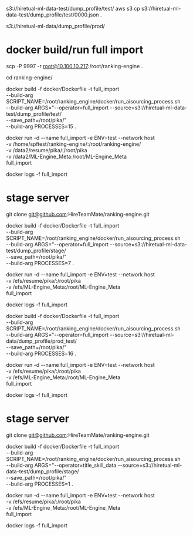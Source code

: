 <!-- dump file path -->

<!-- test -->
s3://hiretual-ml-data-test/dump_profile/test/
aws s3 cp s3://hiretual-ml-data-test/dump_profile/test/0000.json .
<!-- prod: -->
s3://hiretual-ml-data/dump_profile/prod/


# docker build/run full import
<!-- 拉代码 -->
scp -P 9997 -r root@10.100.10.217:/root/ranking-engine .
<!-- cd ranking-engine -->
cd ranking-engine/
<!-- docker build -->
docker build -f docker/Dockerfile -t full_import \
--build-arg SCRIPT_NAME=/root/ranking_engine/docker/run_aisourcing_process.sh \
--build-arg ARGS="--operator=full_import --source=s3://hiretual-ml-data-test/dump_profile/test/ \
--save_path=/root/pika/" \
--build-arg PROCESSES=15 .

<!-- docker run -->
docker run -d --name full_import -e ENV=test --network host \
-v /home/spftest/ranking-engine/:/root/ranking-engine/ \
-v /data2/resume/pika/:/root/pika \
-v /data2/ML-Engine_Meta:/root/ML-Engine_Meta \
full_import

docker logs -f full_import


# stage server 
<!-- stage server  -->
git clone git@github.com:HireTeamMate/ranking-engine.git

<!-- replace settings.py -->


<!-- docker build -->
docker build -f docker/Dockerfile -t full_import \
--build-arg SCRIPT_NAME=/root/ranking_engine/docker/run_aisourcing_process.sh \
--build-arg ARGS="--operator=full_import --source=s3://hiretual-ml-data-test/dump_profile/stage/ \
--save_path=/root/pika/" \
--build-arg PROCESSES=7 .

<!-- docker run -->
docker run -d --name full_import -e ENV=test --network host \
-v /efs/resume/pika/:/root/pika \
-v /efs/ML-Engine_Meta:/root/ML-Engine_Meta \
full_import

docker logs -f full_import







<!-- prod server  -->
<!-- prod server  -->
<!-- prod server  -->
docker build -f docker/Dockerfile -t full_import \
--build-arg SCRIPT_NAME=/root/ranking_engine/docker/run_aisourcing_process.sh \
--build-arg ARGS="--operator=full_import --source=s3://hiretual-ml-data/dump_profile/prod_test/ \
--save_path=/root/pika/" \
--build-arg PROCESSES=16 .

<!-- docker run -->
docker run -d --name full_import -e ENV=test --network host \
-v /efs/resume/pika/:/root/pika \
-v /efs/ML-Engine_Meta:/root/ML-Engine_Meta \
full_import

docker logs -f full_import








# stage server 
<!-- stage server  -->
git clone git@github.com:HireTeamMate/ranking-engine.git

<!-- replace settings.py -->


<!-- docker build -->
docker build -f docker/Dockerfile -t full_import \
--build-arg SCRIPT_NAME=/root/ranking_engine/docker/run_aisourcing_process.sh \
--build-arg ARGS="--operator=title_skill_data --source=s3://hiretual-ml-data-test/dump_profile/stage/ \
--save_path=/root/pika/" \
--build-arg PROCESSES=1 .

<!-- docker run -->
docker run -d --name full_import -e ENV=test --network host \
-v /efs/resume/pika/:/root/pika \
-v /efs/ML-Engine_Meta:/root/ML-Engine_Meta \
full_import

docker logs -f full_import
